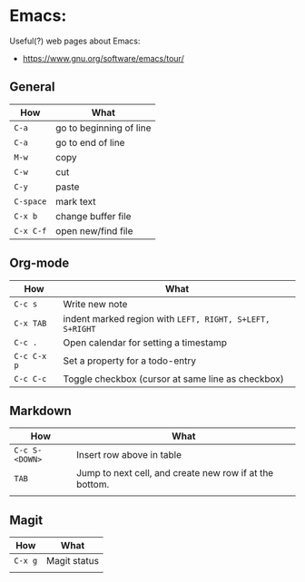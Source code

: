 # Emacs:
Useful(?) web pages about Emacs:
- https://www.gnu.org/software/emacs/tour/

## General

| How       | What                    |
|-----------|-------------------------|
| `C-a`     | go to beginning of line |
| `C-a`     | go to end of line       |
| `M-w`     | copy                    |
| `C-w`     | cut                     |
| `C-y`     | paste                   |
| `C-space` | mark text               |
| `C-x b`   | change buffer file      |
| `C-x C-f` | open new/find file      |



## Org-mode
| How         | What                                                     |
|-------------|----------------------------------------------------------|
| `C-c s`     | Write new note                                           |
| `C-x TAB`   | indent marked region with `LEFT, RIGHT, S+LEFT, S+RIGHT` |
| `C-c .`     | Open calendar for setting a timestamp                    |
| `C-c C-x p` | Set a property for a todo-entry                          |
| `C-c C-c`   | Toggle checkbox (cursor at same line as checkbox)        |


## Markdown

| How            | What                                                    |
|----------------|---------------------------------------------------------|
| `C-c S-<DOWN>` | Insert row above in table                               |
| `TAB`          | Jump to next cell, and create new row if at the bottom. |
|                |                                                         |

## Magit

| How     | What         |
|---------|--------------|
| `C-x g` | Magit status |
|         |              |
